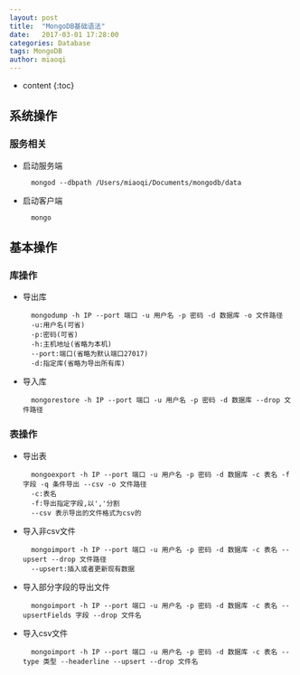 ```yaml
---
layout: post
title:  "MongoDB基础语法"
date:   2017-03-01 17:28:00
categories: Database
tags: MongoDB
author: miaoqi
---
```


* content
{:toc}

## 系统操作

### 服务相关

* 启动服务端
    
        mongod --dbpath /Users/miaoqi/Documents/mongodb/data
    
* 启动客户端

        mongo

## 基本操作

### 库操作

* 导出库
    
        mongodump -h IP --port 端口 -u 用户名 -p 密码 -d 数据库 -o 文件路径
        -u:用户名(可省)
        -p:密码(可省)
        -h:主机地址(省略为本机)
        --port:端口(省略为默认端口27017)
        -d:指定库(省略为导出所有库)
    
* 导入库
    
        mongorestore -h IP --port 端口 -u 用户名 -p 密码 -d 数据库 --drop 文件路径

### 表操作
    
* 导出表

        mongoexport -h IP --port 端口 -u 用户名 -p 密码 -d 数据库 -c 表名 -f 字段 -q 条件导出 --csv -o 文件路径
        -c:表名
        -f:导出指定字段,以','分割
        --csv 表示导出的文件格式为csv的
    
* 导入非csv文件

        mongoimport -h IP --port 端口 -u 用户名 -p 密码 -d 数据库 -c 表名 --upsert --drop 文件路径
        --upsert:插入或者更新现有数据
    
* 导入部分字段的导出文件

        mongoimport -h IP --port 端口 -u 用户名 -p 密码 -d 数据库 -c 表名 --upsertFields 字段 --drop 文件名
    
* 导入csv文件

        mongoimport -h IP --port 端口 -u 用户名 -p 密码 -d 数据库 -c 表名 --type 类型 --headerline --upsert --drop 文件名
    
    
    
    
    